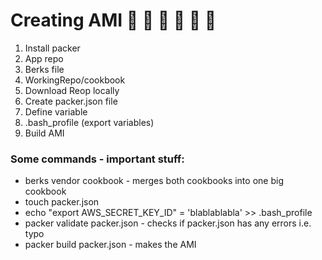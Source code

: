 # Creating AMI :sushi: :fried_shrimp: :watermelon: :avocado: :strawberry: :kiwi_fruit:

1) Install packer
2) App repo
3) Berks file
4) WorkingRepo/cookbook
5) Download Reop locally
6) Create packer.json file
7) Define variable
8) .bash_profile (export variables)
9) Build AMI

### Some commands - important stuff:
- berks vendor cookbook - merges both cookbooks into one big cookbook
- touch packer.json
- echo "export AWS_SECRET_KEY_ID" = 'blablablabla' >> .bash_profile
- packer validate packer.json - checks if packer.json has any errors i.e. typo
- packer build packer.json - makes the AMI
